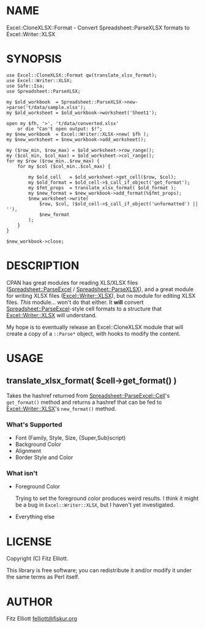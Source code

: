 # NAME

Excel::CloneXLSX::Format - Convert Spreadsheet::ParseXLSX formats to Excel::Writer::XLSX

# SYNOPSIS

    use Excel::CloneXLSX::Format qw(translate_xlsx_format);
    use Excel::Writer::XLSX;
    use Safe::Isa;
    use Spreadsheet::ParseXLSX;

    my $old_workbook  = Spreadsheet::ParseXLSX->new->parse('t/data/sample.xlsx');
    my $old_worksheet = $old_workbook->worksheet('Sheet1');

    open my $fh, '>', 't/data/converted.xlsx'
        or die "Can't open output: $!";
    my $new_workbook  = Excel::Writer::XLSX->new( $fh );
    my $new_worksheet = $new_workbook->add_worksheet();

    my ($row_min, $row_max) = $old_worksheet->row_range();
    my ($col_min, $col_max) = $old_worksheet->col_range();
    for my $row ($row_min..$row_max) {
        for my $col ($col_min..$col_max) {

            my $old_cell   = $old_worksheet->get_cell($row, $col);
            my $old_format = $old_cell->$_call_if_object('get_format');
            my $fmt_props  = translate_xlsx_format( $old_format );
            my $new_format = $new_workbook->add_format(%$fmt_props);
            $new_worksheet->write(
                $row, $col, ($old_cell->$_call_if_object('unformatted') || ''),
                $new_format
            );
        }
    }

    $new_workbook->close;

# DESCRIPTION

CPAN has great modules for reading XLS/XLSX files
([Spreadsheet::ParseExcel](https://metacpan.org/pod/Spreadsheet::ParseExcel) / [Spreadsheet::ParseXLSX](https://metacpan.org/pod/Spreadsheet::ParseXLSX)), and a great
module for writing XLSX files ([Excel::Writer::XLSX](https://metacpan.org/pod/Excel::Writer::XLSX)), but no module
for editing XLSX files.  _This_ module... won't do that either.  It
**will** convert [Spreadsheet::ParseExcel](https://metacpan.org/pod/Spreadsheet::ParseExcel)-style cell formats to a
structure that [Excel::Writer::XLSX](https://metacpan.org/pod/Excel::Writer::XLSX) will understand.

My hope is to eventually release an Excel::CloneXLSX module that will
create a copy of a `::Parse*` object, with hooks to modify the
content.

# USAGE

## translate\_xlsx\_format( $cell->get\_format() )

Takes the hashref returned from [Spreadsheet::ParseExcel::Cell](https://metacpan.org/pod/Spreadsheet::ParseExcel::Cell)'s
`get_format()` method and returns a hashref that can be fed to
[Excel::Writer::XLSX](https://metacpan.org/pod/Excel::Writer::XLSX)'s `new_format()` method.

### What's Supported

- Font (Family, Style, Size, {Super,Sub}script)
- Background Color
- Alignment
- Border Style and Color

### What isn't

- Foreground Color

    Trying to set the foreground color produces weird results.  I think it
    might be a bug in `Excel::Writer::XLSX`, but I haven't yet
    investigated.

- Everything else

# LICENSE

Copyright (C) Fitz Elliott.

This library is free software; you can redistribute it and/or modify
it under the same terms as Perl itself.

# AUTHOR

Fitz Elliott <felliott@fiskur.org>
